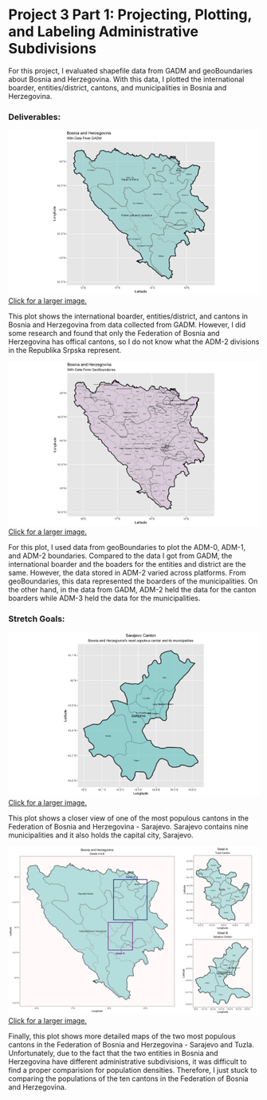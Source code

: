 # Project 3 Part 1: Projecting, Plotting, and Labeling Administrative Subdivisions

For this project, I evaluated shapefile data from GADM and geoBoundaries about Bosnia and Herzegovina. With this data, I plotted the international boarder, entities/district, cantons, and municipalities in Bosnia and Herzegovina.

### Deliverables:

![](gadmbihplot.png) [Click for a larger image.](gadmbihplot.png)

This plot shows the international boarder, entities/district, and cantons in Bosnia and Herzegovina from data collected from GADM. However, I did some research and found that only the Federation of Bosnia and Herzegovina has offical cantons, so I do not know what the ADM-2 divisions in the Republika Srpska represent. 

![](bihplot.png) [Click for a larger image.](bihplot.png)

For this plot, I used data from geoBoundaries to plot the ADM-0, ADM-1, and ADM-2 boundaries. Compared to the data I got from GADM, the international boarder and the boaders for the entities and district are the same. However, the data stored in ADM-2 varied across platforms. From geoBoundaries, this data represented the boarders of the municipalities. On the other hand, in the data from GADM, ADM-2 held the data for the canton boarders while ADM-3 held the data for the municipalities.

### Stretch Goals:

![](sarajevoplot.png) [Click for a larger image.](sarajevoplot.png)

This plot shows a closer view of one of the most populous cantons in the Federation of Bosnia and Herzegovina - Sarajevo. Sarajevo contains nine municipalities and it also holds the capital city, Sarajevo.

![](details.png) [Click for a larger image.](details.png)

Finally, this plot shows more detailed maps of the two most populous cantons in the Federation of Bosnia and Herzegovina - Sarajevo and Tuzla. Unfortunately, due to the fact that the two entities in Bosnia and Herzegovina have different administrative subdivisions, it was difficult to find a proper comparision for population densities. Therefore, I just stuck to comparing the populations of the ten cantons in the Federation of Bosnia and Herzegovina.
